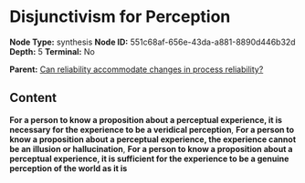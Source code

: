 # Disjunctivism for Perception

**Node Type:** synthesis
**Node ID:** 551c68af-656e-43da-a881-8890d446b32d
**Depth:** 5
**Terminal:** No

**Parent:** [Can reliability accommodate changes in process reliability?](can-reliability-accommodate-changes-in-process-reliability-antithesis-e12beb80-ef36-4f48-a6d1-4072fd22f16c.md)

## Content

**For a person to know a proposition about a perceptual experience, it is necessary for the experience to be a veridical perception**, **For a person to know a proposition about a perceptual experience, the experience cannot be an illusion or hallucination**, **For a person to know a proposition about a perceptual experience, it is sufficient for the experience to be a genuine perception of the world as it is**
